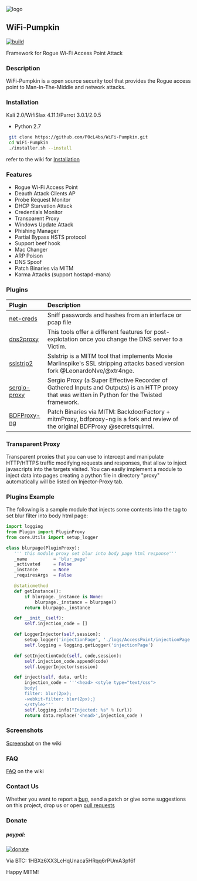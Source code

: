 ![logo](https://dl.dropboxusercontent.com/u/97321327/evil/logo.png)

WiFi-Pumpkin
---
[![build](https://travis-ci.org/P0cL4bs/WiFi-Pumpkin.svg)](https://travis-ci.org/P0cL4bs/WiFi-Pumpkin/)

Framework for Rogue Wi-Fi Access Point Attack
### Description
WiFi-Pumpkin is a open source security tool that provides the Rogue access point to Man-In-The-Middle and network attacks.
### Installation

Kali 2.0/WifiSlax 4.11.1/Parrot 3.0.1/2.0.5
- Python 2.7
```sh
 git clone https://github.com/P0cL4bs/WiFi-Pumpkin.git
 cd WiFi-Pumpkin
 ./installer.sh --install
```
refer to the wiki for [Installation](https://github.com/P0cL4bs/WiFi-Pumpkin/wiki/Installation)

### Features
* Rogue Wi-Fi Access Point
* Deauth Attack Clients AP 
* Probe Request Monitor
* DHCP Starvation Attack
* Credentials Monitor
* Transparent Proxy
* Windows Update Attack
* Phishing Manager
* Partial Bypass HSTS protocol
* Support beef hook
* Mac Changer 
* ARP Poison 
* DNS Spoof 
* Patch Binaries via MITM
* Karma Attacks (support hostapd-mana)

### Plugins
| Plugin | Description | 
|:-----------|:------------|
[net-creds](https://github.com/DanMcInerney/net-creds) | Sniff passwords and hashes from an interface or pcap file
[dns2proxy](https://github.com/LeonardoNve/dns2proxy) | This tools offer a different features for post-explotation once you change the DNS server to a Victim.
[sslstrip2](https://github.com/LeonardoNve/sslstrip2) | Sslstrip is a MITM tool that implements Moxie Marlinspike's SSL stripping attacks based version fork @LeonardoNve/@xtr4nge.
[sergio-proxy](https://github.com/supernothing/sergio-proxy) | Sergio Proxy (a Super Effective Recorder of Gathered Inputs and Outputs) is an HTTP proxy that was written in Python for the Twisted framework.
[BDFProxy-ng](https://github.com/davinerd/BDFProxy-ng) | Patch Binaries via MITM: BackdoorFactory + mitmProxy, bdfproxy-ng is a fork and review of the original BDFProxy @secretsquirrel.


### Transparent Proxy
 Transparent proxies that you can use to intercept and manipulate HTTP/HTTPS traffic modifying requests and responses, that allow to inject javascripts into the targets visited.  You can easily implement a module to inject data into pages creating a python file in directory "proxy" automatically will be listed on Injector-Proxy tab.
### Plugins Example
 The following is a sample module that injects some contents into the <head> tag to set blur filter into body html page:
 ``` python
import logging
from Plugin import PluginProxy
from core.Utils import setup_logger

class blurpage(PluginProxy):
    ''' this module proxy set blur into body page html response'''
    _name          = 'blur_page'
    _activated     = False
    _instance      = None
    _requiresArgs  = False

    @staticmethod
    def getInstance():
        if blurpage._instance is None:
            blurpage._instance = blurpage()
        return blurpage._instance

    def __init__(self):
        self.injection_code = []

    def LoggerInjector(self,session):
        setup_logger('injectionPage', './logs/AccessPoint/injectionPage.log',session)
        self.logging = logging.getLogger('injectionPage')

    def setInjectionCode(self, code,session):
        self.injection_code.append(code)
        self.LoggerInjector(session)

    def inject(self, data, url):
        injection_code = '''<head> <style type="text/css">
        body{
		filter: blur(2px);
		-webkit-filter: blur(2px);}
		</style>'''
        self.logging.info("Injected: %s" % (url))
        return data.replace('<head>',injection_code )

```
 
### Screenshots
[Screenshot](https://github.com/P0cL4bs/WiFi-Pumpkin/wiki/Screenshots) on the wiki 

### FAQ
[FAQ](https://github.com/P0cL4bs/WiFi-Pumpkin/wiki/FAQ) on the wiki

### Contact Us
Whether you want to report a [bug](https://github.com/P0cL4bs/WiFi-Pumpkin/issues/new), send a patch or give some suggestions on this project, drop us or open [pull requests](https://github.com/P0cL4bs/WiFi-Pumpkin/pulls) 

### Donate
##### paypal:
[![donate](https://www.paypalobjects.com/en_US/i/btn/btn_donateCC_LG.gif)](https://www.paypal.com/cgi-bin/webscr?cmd=_s-xclick&hosted_button_id=PUPJEGHLJPFQL)

Via BTC: 1HBXz6XX3LcHqUnaca5HRqq6rPUmA3pf6f

Happy MITM!